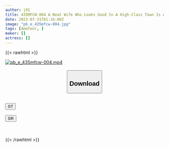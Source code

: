 ```yaml
---
author: j91
title: 435MFCW-004 A Neat Wife Who Looks Good In A High-Class Town Is Actually A Perverted Carnal Wife. I’m Sorry For Being A Pervert I Can’t Do It With My Husband, But I Can’t Do It With My Husband. ! A Lascivious Grind That Fascinates With A Perverted Butt Flushed With S******g! Giving Up On The Husband’s Old ◯ Po, Enjoying The Joy Of Straddling Another Person’s Life ◯ Po, This Is A Daytime Face! ! [Nami/30 Years Old/5th Year Of Marriage] (Nami Togawa)
date: 2023-07-31T01:16:00Z
image: "pb_e_435mfcw-004.jpg"
tags: [Amateur, ]
maker: []
actress: []
---
```



{{< rawhtml >}}

<div class="video" data-videoid="GQyxBwwydphmVw">
    <a href="javascript:;">
        <img src="https://my.j91.asia/posts/pb_e_435mfcw-004/pb_e_435mfcw-004.jpg" width="WIDTH" height="HEIGHT" alt="pb_e_435mfcw-004.mp4" loading="lazy">
    </a>
</div>

<script type="text/javascript" src="https://j91.asia/asset/on-demand-st.js"></script>

<br>
  <link rel="stylesheet" href="https://j91.asia/asset/bs5.css">
  
  <center>
  <button class="btn btn-primary" type="button" data-bs-toggle="collapse" data-bs-target=".multi-collapse" aria-expanded="false" aria-controls="multiCollapseExample1 multiCollapseExample2"><h2>Download</h2></button></center>
</p>
<div class="row">
  <div class="col">
    <div class="collapse multi-collapse" id="multiCollapseExample1">
      <div class="card card-body">
	      	      <br>
<div class="buttons">  
<a href="https://streamtape.to/v/GQyxBwwydphmVw"><button class="btn-hover color-3"><i class="fa fa-download"></i> ST</button></a></div>
    </div>
  </div>
</div>
  <div class="col">
    <div class="collapse multi-collapse" id="multiCollapseExample2">
      <div class="card card-body">
	      <br>
<div class="buttons">
    <a href="https://streamruby.com/jwjwm0zyu0xe.html"><button class="btn-hover color-9"><i class="fa fa-download"></i> SR</button></a></div>
<br><br>
      </div>
    </div>
  </div>
</div>

{{< /rawhtml >}}